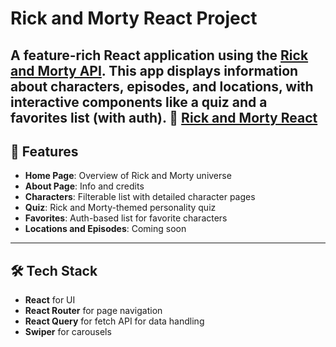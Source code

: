 # Rick and Morty React Project

A feature-rich React application using the [Rick and Morty API](https://rickandmortyapi.com/). This app displays information about characters, episodes, and locations, with interactive components like a quiz and a favorites list (with auth).
🔗 [Rick and Morty React](https://darth-ram.netlify.app/)
---

## 🚀 Features

- **Home Page**: Overview of Rick and Morty universe
- **About Page**: Info and credits
- **Characters**: Filterable list with detailed character pages
- **Quiz**: Rick and Morty-themed personality quiz
- **Favorites**: Auth-based list for favorite characters
- **Locations and Episodes**: Coming soon

---

## 🛠️ Tech Stack

- **React** for UI
- **React Router** for page navigation
- **React Query** for fetch API for data handling
- **Swiper** for carousels
